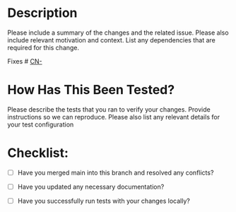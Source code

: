 # Description

Please include a summary of the changes and the related issue. Please also include relevant motivation and context. List any dependencies that are required for this change.

Fixes # [CN-](https://jpt4.atlassian.net/browse/CN-)

# How Has This Been Tested?

Please describe the tests that you ran to verify your changes. Provide instructions so we can reproduce. Please also list any relevant details for your test configuration

# Checklist:

- [ ] Have you merged main into this branch and resolved any conflicts?
- [ ] Have you updated any necessary documentation?
- [ ] Have you successfully run tests with your changes locally?

